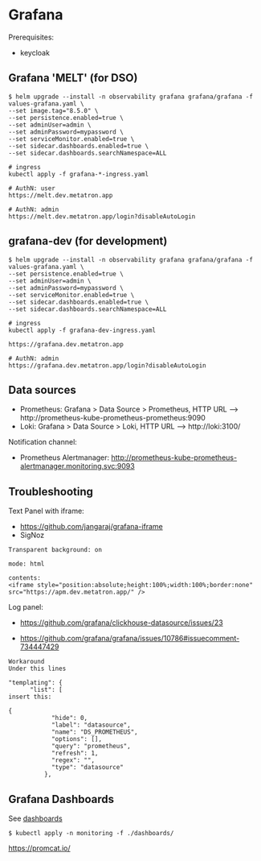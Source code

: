 # Grafana

Prerequisites:
- keycloak

## Grafana 'MELT' (for DSO)

```
$ helm upgrade --install -n observability grafana grafana/grafana -f values-grafana.yaml \
--set image.tag="8.5.0" \
--set persistence.enabled=true \
--set adminUser=admin \
--set adminPassword=mypassword \
--set serviceMonitor.enabled=true \
--set sidecar.dashboards.enabled=true \
--set sidecar.dashboards.searchNamespace=ALL

# ingress
kubectl apply -f grafana-*-ingress.yaml

# AuthN: user
https://melt.dev.metatron.app

# AuthN: admin
https://melt.dev.metatron.app/login?disableAutoLogin

```
## grafana-dev (for development)

```
$ helm upgrade --install -n observability grafana grafana/grafana -f values-grafana.yaml \
--set persistence.enabled=true \
--set adminUser=admin \
--set adminPassword=mypassword \
--set serviceMonitor.enabled=true \
--set sidecar.dashboards.enabled=true \
--set sidecar.dashboards.searchNamespace=ALL

# ingress
kubectl apply -f grafana-dev-ingress.yaml

https://grafana.dev.metatron.app

# AuthN: admin
https://grafana.dev.metatron.app/login?disableAutoLogin
```

## Data sources

- Prometheus: Grafana > Data Source > Prometheus, HTTP URL --> http://prometheus-kube-prometheus-prometheus:9090
- Loki: Grafana > Data Source > Loki, HTTP URL --> http://loki:3100/

Notification channel:
- Prometheus Alertmanager: http://prometheus-kube-prometheus-alertmanager.monitoring.svc:9093

## Troubleshooting

Text Panel with iframe:
- https://github.com/jangaraj/grafana-iframe
- SigNoz
```
Transparent background: on

mode: html

contents:
<iframe style="position:absolute;height:100%;width:100%;border:none" src="https://apm.dev.metatron.app/" />

```

Log panel:
- https://github.com/grafana/clickhouse-datasource/issues/23

- https://github.com/grafana/grafana/issues/10786#issuecomment-734447429
```
Workaround
Under this lines

"templating": {
      "list": [
insert this:

{
            "hide": 0,
            "label": "datasource",
            "name": "DS_PROMETHEUS",
            "options": [],
            "query": "prometheus",
            "refresh": 1,
            "regex": "",
            "type": "datasource"
          },
```

## Grafana Dashboards

See [dashboards](./dashboards/README.md)
```
$ kubectl apply -n monitoring -f ./dashboards/

```

https://promcat.io/
